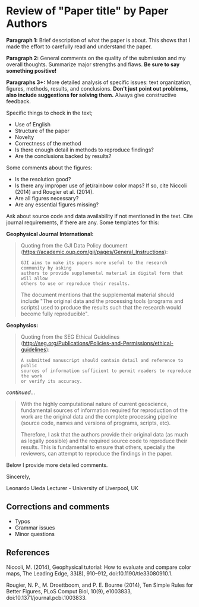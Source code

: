 # Review of "Paper title" by Paper Authors

**Paragraph 1:**
Brief description of what the paper is about.
This shows that I made the effort to carefully read and understand the paper.

**Paragraph 2:**
General comments on the quality of the submission and my overall thoughts.
Summarize major strengths and flaws.
**Be sure to say something positive!**

**Paragraphs 3+:**
More detailed analysis of specific issues: text organization, figures, methods,
results, and conclusions.
**Don't just point out problems, also include suggestions for solving them.**
Always give constructive feedback.

Specific things to check in the text;
* Use of English
* Structure of the paper
* Novelty
* Correctness of the method
* Is there enough detail in methods to reproduce findings?
* Are the conclusions backed by results?

Some comments about the figures:
* Is the resolution good?
* Is there any improper use of jet/rainbow color maps? If so, cite Niccoli
  (2014) and Rougier et al. (2014).
* Are all figures necessary?
* Are any essential figures missing?

Ask about source code and data availability if not mentioned in the text.
Cite journal requirements, if there are any.
Some templates for this:

**Geophysical Journal International:**

> Quoting from the GJI Data Policy document (https://academic.oup.com/gji/pages/General_Instructions):
>
>     GJI aims to make its papers more useful to the research community by asking
>     authors to provide supplemental material in digital form that will allow
>     others to use or reproduce their results.
>
> The document mentions that the supplemental material should include "The
> original data and the processing tools (programs and scripts) used to produce
> the results such that the research would become fully reproducible".

**Geophysics:**

> Quoting from the SEG Ethical Guidelines (http://seg.org/Publications/Policies-and-Permissions/ethical-guidelines):
>
>     A submitted manuscript should contain detail and reference to public
>     sources of information sufficient to permit readers to reproduce the work
>     or verify its accuracy.
>

*continued...*

> With the highly computational nature of current geoscience, fundamental
> sources of information required for reproduction of the work are the original
> data and the complete processing pipeline (source code, names and versions of
> programs, scripts, etc).
>
> Therefore, I ask that the authors provide their original data (as much as
> legally possible) and the required source code to reproduce their results.
> This is fundamental to ensure that others, specially the reviewers, can
> attempt to reproduce the findings in the paper.


Below I provide more detailed comments.

Sincerely,

Leonardo Uieda
Lecturer - University of Liverpool, UK


## Corrections and comments

* Typos
* Grammar issues
* Minor questions


## References

Niccoli, M. (2014), Geophysical tutorial: How to evaluate and compare color
maps, The Leading Edge, 33(8), 910–912, doi:10.1190/tle33080910.1.

Rougier, N. P., M. Droettboom, and P. E. Bourne (2014), Ten Simple Rules for
Better Figures, PLoS Comput Biol, 10(9), e1003833,
doi:10.1371/journal.pcbi.1003833.
